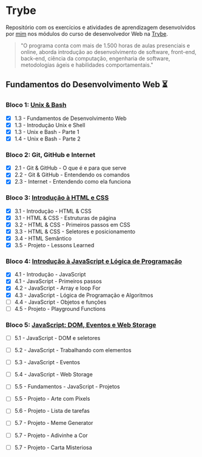 # Trybe
Repositório com os exercícios e atividades de aprendizagem desenvolvidos por [mim](https://github.com/Wanderson-rpf) nos módulos do curso de desenvolvedor Web na [Trybe](https://www.betrybe.com).

>"O programa conta com mais de 1.500 horas de aulas presenciais e online, aborda introdução ao desenvolvimento de software, front-end, back-end, ciência da computação, engenharia de software, metodologias ágeis e habilidades comportamentais."

## Fundamentos do Desenvolvimento Web :hourglass_flowing_sand:

### Bloco 1: [Unix & Bash](https://github.com/Wanderson-rpf/trybe-exercicios/tree/main/01-Fundamentos/bloco-01-Unix-e-Bash)

- [x] 1.3 - Fundamentos de Desenvolvimento Web
- [x] 1.3 - Introdução Unix e Shell
- [x] 1.3 - Unix e Bash - Parte 1
- [x] 1.4 - Unix e Bash - Parte 2

### Bloco 2: Git, GitHub e Internet

- [x] 2.1 - Git & GitHub - O que é e para que serve
- [x] 2.2 - Git & GitHub - Entendendo os comandos
- [x] 2.3 - Internet - Entendendo como ela funciona

### Bloco 3: [Introdução à HTML e CSS](https://github.com/Wanderson-rpf/trybe-exercicios/tree/main/01-Fundamentos/bloco-03-Introdução-a-HTML-e-CSS/04-html-semantico)
 - [x] 3.1 - Introdução - HTML & CSS
 - [x] 3.1 - HTML & CSS - Estruturas de página
 - [x] 3.2 - HTML & CSS - Primeiros passos em CSS
 - [x] 3.3 - HTML & CSS - Seletores e posicionamento
 - [x] 3.4 - HTML Semântico
 - [x] 3.5 - Projeto - Lessons Learned

### Bloco 4: [Introdução à JavaScript e Lógica de Programação](https://github.com/Wanderson-rpf/trybe-exercicios/tree/main/01-Fundamentos/bloco-04-Introdução-à-JavaScript-e-Lógica-de-Programação)
 - [x] 4.1 - Introdução - JavaScript
 - [x] 4.1 - JavaScript - Primeiros passos
 - [x] 4.2 - JavaScript - Array e loop For
 - [x] 4.3 - JavaScript - Lógica de Programação e Algoritmos
 - [ ] 4.4 - JavaScript - Objetos e funções
 - [ ] 4.5 - Projeto - Playground Functions
 
### Bloco 5: [JavaScript: DOM, Eventos e Web Storage]()
 - [ ] 5.1 - JavaScript - DOM e seletores
 - [ ] 5.2 - JavaScript - Trabalhando com elementos
 - [ ] 5.3 - JavaScript - Eventos
 - [ ] 5.4 - JavaScript - Web Storage
 - [ ] 5.5 - Fundamentos - JavaScript - Projetos
 - [ ] 5.5 - Projeto - Arte com Pixels
 - [ ] 5.6 - Projeto - Lista de tarefas
 - [ ] 5.7 - Projeto - Meme Generator
 - [ ] 5.7 - Projeto - Adivinhe a Cor
 - [ ] 5.7 - Projeto - Carta Misteriosa
 
